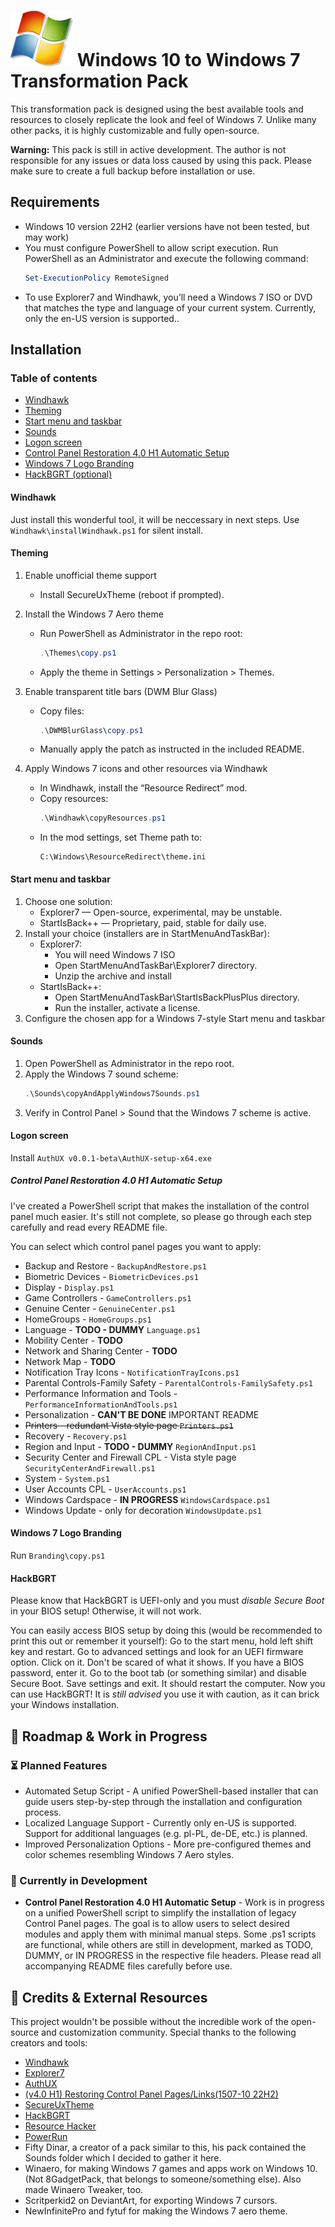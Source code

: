 # ![Windows 7 Logo](Windows.png) Windows 10 to Windows 7 Transformation Pack 

This transformation pack is designed using the best available tools and resources to closely replicate the look and feel of Windows 7. Unlike many other packs, it is highly customizable and fully open-source.

**Warning:** This pack is still in active development.
The author is not responsible for any issues or data loss caused by using this pack. Please make sure to create a full backup before installation or use.

## Requirements
- Windows 10 version 22H2 (earlier versions have not been tested, but may work)
- You must configure PowerShell to allow script execution. Run PowerShell as an Administrator and execute the following command:
    ```powershell
    Set-ExecutionPolicy RemoteSigned
    ```
- To use Explorer7 and Windhawk, you’ll need a Windows 7 ISO or DVD that matches the type and language of your current system. Currently, only the en-US version is supported..

## Installation
### Table of contents
- [Windhawk](#windhawk)
- [Theming](#theming)
- [Start menu and taskbar](#start-menu-and-taskbar)
- [Sounds](#sounds)
- [Logon screen](#logon-screen)
- [Control Panel Restoration 4.0 H1 Automatic Setup](#control-panel-restoration-40-h1-automatic-setup)
- [Windows 7 Logo Branding](#windows-7-logo-branding)
- [HackBGRT (optional)](#hackbgrt)

#### Windhawk
Just install this wonderful tool, it will be neccessary in next steps. Use `Windhawk\installWindhawk.ps1` for silent install.

#### Theming
1. Enable unofficial theme support
    - Install SecureUxTheme (reboot if prompted).

2. Install the Windows 7 Aero theme
    - Run PowerShell as Administrator in the repo root:
      ```powershell
      .\Themes\copy.ps1
      ```
    - Apply the theme in Settings > Personalization > Themes.

3. Enable transparent title bars (DWM Blur Glass)
    - Copy files:
      ```powershell
      .\DWMBlurGlass\copy.ps1
      ```
    - Manually apply the patch as instructed in the included README.

4. Apply Windows 7 icons and other resources via Windhawk
    - In Windhawk, install the “Resource Redirect” mod.
    - Copy resources:
      ```powershell
      .\Windhawk\copyResources.ps1
      ```
    - In the mod settings, set Theme path to:
      ```
      C:\Windows\ResourceRedirect\theme.ini
      ```


#### Start menu and taskbar
1. Choose one solution:
    - Explorer7 — Open-source, experimental, may be unstable.
    - StartIsBack++ — Proprietary, paid, stable for daily use.
2. Install your choice (installers are in StartMenuAndTaskBar):
    - Explorer7:
      - You will need Windows 7 ISO
      - Open StartMenuAndTaskBar\Explorer7 directory.
      - Unzip the archive and install
    - StartIsBack++:
      - Open StartMenuAndTaskBar\StartIsBackPlusPlus directory.
      - Run the installer, activate a license.
3. Configure the chosen app for a Windows 7-style Start menu and taskbar

#### Sounds
1. Open PowerShell as Administrator in the repo root.
2. Apply the Windows 7 sound scheme:
    ```powershell
    .\Sounds\copyAndApplyWindows7Sounds.ps1
    ```
3. Verify in Control Panel > Sound that the Windows 7 scheme is active.

#### Logon screen
Install `AuthUX v0.0.1-beta\AuthUX-setup-x64.exe`

##### Control Panel Restoration 4.0 H1 Automatic Setup
I've created a PowerShell script that makes the installation of the control panel much easier. It's still not complete, so please go through each step carefully and read every README file.

You can select which control panel pages you want to apply: 
- Backup and Restore - `BackupAndRestore.ps1`
- Biometric Devices - `BiometricDevices.ps1`
- Display - `Display.ps1`
- Game Controllers - `GameControllers.ps1`
- Genuine Center - `GenuineCenter.ps1`
- HomeGroups - `HomeGroups.ps1`
- Language - **TODO - DUMMY** `Language.ps1`
- Mobility Center - **TODO**
- Network and Sharing Center - **TODO**
- Network Map  - **TODO**
- Notification Tray Icons  - `NotificationTrayIcons.ps1`
- Parental Controls-Family Safety - `ParentalControls-FamilySafety.ps1`
- Performance Information and Tools - `PerformanceInformationAndTools.ps1`
- Personalization - **CAN'T BE DONE** IMPORTANT README
- ~~Printers - redundant Vista style page `Printers.ps1`~~
- Recovery - `Recovery.ps1`
- Region and Input - **TODO - DUMMY** `RegionAndInput.ps1`
- Security Center and Firewall CPL - Vista style page `SecurityCenterAndFirewall.ps1`
- System - `System.ps1`
- User Accounts CPL - `UserAccounts.ps1`
- Windows Cardspace - **IN PROGRESS**  `WindowsCardspace.ps1`
- Windows Update - only for decoration `WindowsUpdate.ps1`

#### Windows 7 Logo Branding
Run `Branding\copy.ps1`


#### HackBGRT

Please know that HackBGRT is UEFI-only and you must *disable Secure Boot* in your BIOS setup! Otherwise, it will not work.

You can easily access BIOS setup by doing this (would be recommended to print this out or remember it yourself):
Go to the start menu, hold left shift key and restart. Go to advanced settings and look for an UEFI firmware option. Click on it.
Don't be scared of what it shows. If you have a BIOS password, enter it. Go to the boot tab (or something similar) and disable Secure Boot. Save settings and exit.
It should restart the computer. Now you can use HackBGRT! It is *still advised* you use it with caution, as it can brick your Windows installation.

## 🎯 Roadmap & Work in Progress
### ⏳ Planned Features
- Automated Setup Script - A unified PowerShell-based installer that can guide users step-by-step through the installation and configuration process.
- Localized Language Support - Currently only en-US is supported. Support for additional languages (e.g. pl-PL, de-DE, etc.) is planned.
- Improved Personalization Options - More pre-configured themes and color schemes resembling Windows 7 Aero styles.

### 🔧 Currently in Development
- **Control Panel Restoration 4.0 H1 Automatic Setup** - Work is in progress on a unified PowerShell script to simplify the installation of legacy Control Panel pages. The goal is to allow users to select desired modules and apply them with minimal manual steps. Some .ps1 scripts are functional, while others are still in development, marked as TODO, DUMMY, or IN PROGRESS in the respective file headers. Please read all accompanying README files carefully before use.

## 🙏 Credits & External Resources
This project wouldn't be possible without the incredible work of the open-source and customization community. Special thanks to the following creators and tools:
- [Windhawk](https://github.com/ramensoftware/windhawk)
- [Explorer7](https://github.com/world-windows-federation/explorer7)
- [AuthUX](https://github.com/world-windows-federation/AuthUX)
- [(v4.0 H1) Restoring Control Panel Pages/Links(1507-10 22H2)](https://winclassic.net/thread/1779/restoring-control-panel-pages-links)
- [SecureUxTheme](https://github.com/namazso/SecureUxTheme)
- [HackBGRT](https://github.com/Metabolix/HackBGRT)
- [Resource Hacker](https://www.angusj.com/resourcehacker/)
- [PowerRun](https://www.sordum.org/9416/powerrun-v1-7-run-with-highest-privileges/)
- Fifty Dinar, a creator of a pack similar to this, his pack contained the Sounds folder which I decided to gather it here.  
- Winaero, for making Windows 7 games and apps work on Windows 10. (Not 8GadgetPack, that belongs to someone/something else). Also made Winaero Tweaker, too.
- Scritperkid2 on DeviantArt, for exporting Windows 7 cursors.
- NewInfinitePro and fytuf for making the Windows 7 aero theme.